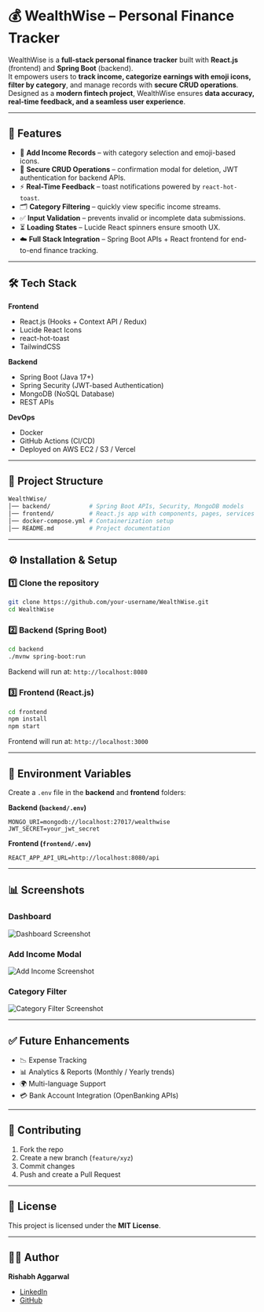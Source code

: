 # 💰 WealthWise – Personal Finance Tracker

WealthWise is a **full-stack personal finance tracker** built with **React.js** (frontend) and **Spring Boot** (backend).  
It empowers users to **track income, categorize earnings with emoji icons, filter by category**, and manage records with **secure CRUD operations**.  
Designed as a **modern fintech project**, WealthWise ensures **data accuracy, real-time feedback, and a seamless user experience**.

---

## 🚀 Features

- 📌 **Add Income Records** – with category selection and emoji-based icons.  
- 🔐 **Secure CRUD Operations** – confirmation modal for deletion, JWT authentication for backend APIs.  
- ⚡ **Real-Time Feedback** – toast notifications powered by `react-hot-toast`.  
- 🗂️ **Category Filtering** – quickly view specific income streams.  
- ✅ **Input Validation** – prevents invalid or incomplete data submissions.  
- ⏳ **Loading States** – Lucide React spinners ensure smooth UX.  
- ☁️ **Full Stack Integration** – Spring Boot APIs + React frontend for end-to-end finance tracking.  

---

## 🛠️ Tech Stack

**Frontend**
- React.js (Hooks + Context API / Redux)
- Lucide React Icons
- react-hot-toast
- TailwindCSS

**Backend**
- Spring Boot (Java 17+)
- Spring Security (JWT-based Authentication)
- MongoDB (NoSQL Database)
- REST APIs

**DevOps**
- Docker
- GitHub Actions (CI/CD)
- Deployed on AWS EC2 / S3 / Vercel  

---

## 📂 Project Structure

```bash
WealthWise/
│── backend/           # Spring Boot APIs, Security, MongoDB models
│── frontend/          # React.js app with components, pages, services
│── docker-compose.yml # Containerization setup
│── README.md          # Project documentation
```

---

## ⚙️ Installation & Setup

### 1️⃣ Clone the repository
```bash
git clone https://github.com/your-username/WealthWise.git
cd WealthWise
```

### 2️⃣ Backend (Spring Boot)
```bash
cd backend
./mvnw spring-boot:run
```
Backend will run at: `http://localhost:8080`

### 3️⃣ Frontend (React.js)
```bash
cd frontend
npm install
npm start
```
Frontend will run at: `http://localhost:3000`

---

## 🔐 Environment Variables

Create a `.env` file in the **backend** and **frontend** folders:

**Backend (`backend/.env`)**
```
MONGO_URI=mongodb://localhost:27017/wealthwise
JWT_SECRET=your_jwt_secret
```

**Frontend (`frontend/.env`)**
```
REACT_APP_API_URL=http://localhost:8080/api
```

---

## 📊 Screenshots

### Dashboard  
![Dashboard Screenshot](assets/dashboard.png)

### Add Income Modal  
![Add Income Screenshot](assets/add_income.png)

### Category Filter  
![Category Filter Screenshot](assets/filter.png)

---

## ✅ Future Enhancements
- 📉 Expense Tracking  
- 📊 Analytics & Reports (Monthly / Yearly trends)  
- 🌍 Multi-language Support  
- 💳 Bank Account Integration (OpenBanking APIs)  

---

## 🤝 Contributing

1. Fork the repo  
2. Create a new branch (`feature/xyz`)  
3. Commit changes  
4. Push and create a Pull Request  

---

## 📜 License
This project is licensed under the **MIT License**.  

---

## 👨‍💻 Author
**Rishabh Aggarwal**  
- [LinkedIn](https://linkedin.com/in/your-profile)  
- [GitHub](https://github.com/your-username)  
